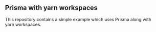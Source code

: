 ## Prisma with yarn workspaces

This repository contains a simple example which uses Prisma along with yarn workspaces. 
